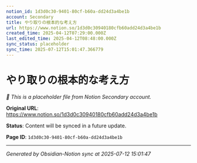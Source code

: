 ```yaml
---
notion_id: 1d3d0c30-9401-80cf-b60a-dd24d3a4be1b
account: Secondary
title: やり取りの根本的な考え方
url: https://www.notion.so/1d3d0c30940180cfb60add24d3a4be1b
created_time: 2025-04-12T07:29:00.000Z
last_edited_time: 2025-04-12T08:48:00.000Z
sync_status: placeholder
sync_time: 2025-07-12T15:01:47.366779
---
```


# やり取りの根本的な考え方

*🔄 This is a placeholder file from Notion Secondary account.*

**Original URL**: https://www.notion.so/1d3d0c30940180cfb60add24d3a4be1b

**Status**: Content will be synced in a future update.

**Page ID**: `1d3d0c30-9401-80cf-b60a-dd24d3a4be1b`

---

*Generated by Obsidian-Notion sync at 2025-07-12 15:01:47*
